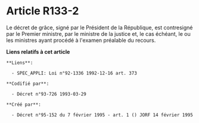 # Article R133-2

Le décret de grâce, signé par le Président de la République, est contresigné par le Premier ministre, par le ministre de la
justice et, le cas échéant, le ou les ministres ayant procédé à l'examen préalable du recours.

**Liens relatifs à cet article**

	**Liens**:

	  - SPEC_APPLI: Loi n°92-1336 1992-12-16 art. 373

	**Codifié par**:

	  - Décret n°93-726 1993-03-29

	**Créé par**:

	  - Décret n°95-152 du 7 février 1995 - art. 1 () JORF 14 février 1995
